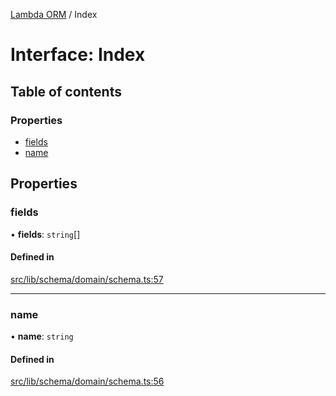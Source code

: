 [Lambda ORM](../README.md) / Index

# Interface: Index

## Table of contents

### Properties

- [fields](Index.md#fields)
- [name](Index.md#name)

## Properties

### fields

• **fields**: `string`[]

#### Defined in

[src/lib/schema/domain/schema.ts:57](https://github.com/lambda-orm/lambdaorm-base/blob/4165360/src/lib/schema/domain/schema.ts#L57)

___

### name

• **name**: `string`

#### Defined in

[src/lib/schema/domain/schema.ts:56](https://github.com/lambda-orm/lambdaorm-base/blob/4165360/src/lib/schema/domain/schema.ts#L56)
